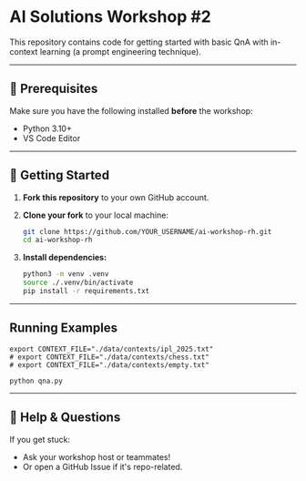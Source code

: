 # AI Solutions Workshop #2

This repository contains code for getting started with basic QnA with in-context learning (a prompt engineering technique).

---

## 🧰 Prerequisites

Make sure you have the following installed **before** the workshop:

- Python 3.10+
- VS Code Editor

---

## 🚀 Getting Started

1. **Fork this repository** to your own GitHub account.
2. **Clone your fork** to your local machine:

   ```bash
   git clone https://github.com/YOUR_USERNAME/ai-workshop-rh.git
   cd ai-workshop-rh
   ```

3. **Install dependencies:**

   ```bash
   python3 -m venv .venv
   source ./.venv/bin/activate
   pip install -r requirements.txt
   ```
---

## Running Examples

```
export CONTEXT_FILE="./data/contexts/ipl_2025.txt"
# export CONTEXT_FILE="./data/contexts/chess.txt"
# export CONTEXT_FILE="./data/contexts/empty.txt"

python qna.py
```


---

## 💬 Help & Questions

If you get stuck:

- Ask your workshop host or teammates!
- Or open a GitHub Issue if it's repo-related.

